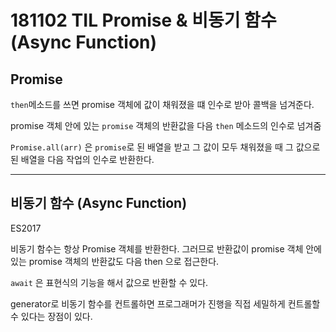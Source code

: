 # 181102 TIL Promise & 비동기 함수(Async Function)

## Promise

`then`메소드를 쓰면 promise 객체에 값이 채워졌을 떄 인수로 받아 콜백을 넘겨준다.

promise 객체 안에 있는 `promise` 객체의 반환값을 다음 `then` 메소드의 인수로 넘겨줌

`Promise.all(arr)` 은 `promise`로 된 배열을 받고 그 값이 모두 채워졌을 때 그 값으로 된 배열을 다음 작업의 인수로 반환한다.

---

## 비동기 함수 (Async Function)

ES2017

비동기 함수는 항상 Promise 객체를 반환한다. 그러므로 반환값이 promise 객체 안에 있는 promise 객체의 반환값도 다음 then 으로 접근한다.

`await` 은 표현식의 기능을 해서 값으로 반환할 수 있다.

generator로 비동기 함수를 컨트롤하면 프로그래머가 진행을 직접 세밀하게 컨트롤할 수 있다는 장점이 있다.